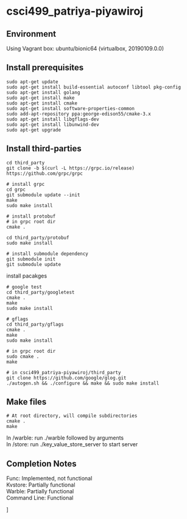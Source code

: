 # csci499_patriya-piyawiroj

## Environment
Using Vagrant box: ubuntu/bionic64 (virtualbox, 20190109.0.0)

## Install prerequisites
```
sudo apt-get update
sudo apt-get install build-essential autoconf libtool pkg-config
sudo apt-get install golang
sudo apt-get install make
sudo apt-get install cmake
sudo apt-get install software-properties-common
sudo add-apt-repository ppa:george-edison55/cmake-3.x
sudo apt-get install libgflags-dev
sudo apt-get install libunwind-dev
sudo apt-get upgrade
```

## Install third-parties
```
cd third_party
git clone -b $(curl -L https://grpc.io/release) https://github.com/grpc/grpc

# install grpc
cd grpc
git submodule update --init
make
sudo make install

# install protobuf
# in grpc root dir
cmake .

cd third_party/protobuf
sudo make install

# install submodule dependency
git submodule init
git submodule update
```

install pacakges
```
# google test
cd third_party/googletest
cmake .
make
sudo make install

# gflags
cd third_party/gflags
cmake .
make
sudo make install

# in grpc root dir
sudo cmake .
make
```

```
# in csci499_patriya-piyawiroj/third_party
git clone https://github.com/google/glog.git
./autogen.sh && ./configure && make && sudo make install
```

## Make files

```
# At root directory, will compile subdirectories
cmake .
make
```
In /warble: run ./warble followed by arguments<br />
In /store: run ./key_value_store_server to start server <br />

## Completion Notes
Func: Implemented, not functional<br />
Kvstore: Partially functional<br />
Warble: Partially functional<br />
Command Line: Functional<br />

]
